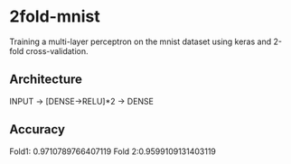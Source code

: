 # 2fold-mnist
Training a multi-layer perceptron on the mnist dataset using keras and 2-fold cross-validation.

## Architecture
INPUT -> [DENSE->RELU]*2 -> DENSE

## Accuracy
Fold1: 0.9710789766407119
Fold 2:0.9599109131403119
